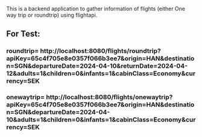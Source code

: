 This is a backend application to gather information of flights (either One way trip or roundtrip) using flightapi.
## For Test:
 ### roundtrip=  http://localhost:8080/flights/roundtrip?apiKey=65c4f705e8e0357f066b3ee7&origin=HAN&destination=SGN&departureDate=2024-04-10&returnDate=2024-04-12&adults=1&children=0&infants=1&cabinClass=Economy&currency=SEK
 ### onewaytrip= http://localhost:8080/flights/onewaytrip?apiKey=65c4f705e8e0357f066b3ee7&origin=HAN&destination=SGN&departureDate=2024-04-10&adults=1&children=0&infants=1&cabinClass=Economy&currency=SEK
